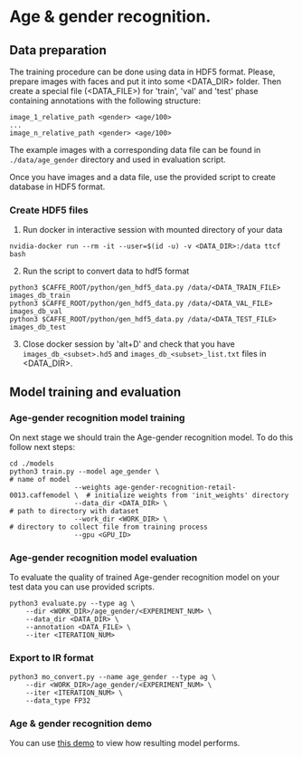 # Age & gender recognition.

## Data preparation

The training procedure can be done using data in HDF5 format. Please, prepare images with faces and put it into some
<DATA_DIR> folder. Then create a special file (<DATA_FILE>) for 'train', 'val' and 'test' phase containing annotations
with the following structure:
```
image_1_relative_path <gender> <age/100>
...
image_n_relative_path <gender> <age/100>
```
The example images with a corresponding data file can be found in `./data/age_gender` directory and used in evaluation script.

Once you have images and a data file, use the provided script to create database in HDF5 format.

### Create HDF5 files
1. Run docker in interactive session with mounted directory of your data
```Shell
nvidia-docker run --rm -it --user=$(id -u) -v <DATA_DIR>:/data ttcf bash
```

2. Run the script to convert data to hdf5 format
 ```Shell
python3 $CAFFE_ROOT/python/gen_hdf5_data.py /data/<DATA_TRAIN_FILE> images_db_train
python3 $CAFFE_ROOT/python/gen_hdf5_data.py /data/<DATA_VAL_FILE> images_db_val
python3 $CAFFE_ROOT/python/gen_hdf5_data.py /data/<DATA_TEST_FILE> images_db_test
```

3. Close docker session by 'alt+D' and check that you have `images_db_<subset>.hd5` and `images_db_<subset>_list.txt` files in <DATA_DIR>.


## Model training and evaluation

### Age-gender recognition model training
On next stage we should train the Age-gender recognition model. To do this follow next steps:

```Shell
cd ./models
python3 train.py --model age_gender \                                      # name of model
                --weights age-gender-recognition-retail-0013.caffemodel \  # initialize weights from 'init_weights' directory
                --data_dir <DATA_DIR> \                                    # path to directory with dataset
                --work_dir <WORK_DIR> \                                    # directory to collect file from training process
                --gpu <GPU_ID>
```


### Age-gender recognition model evaluation
To evaluate the quality of trained Age-gender recognition model on your test data you can use provided scripts.

```Shell
python3 evaluate.py --type ag \
    --dir <WORK_DIR>/age_gender/<EXPERIMENT_NUM> \
    --data_dir <DATA_DIR> \
    --annotation <DATA_FILE> \
    --iter <ITERATION_NUM>
```

### Export to IR format

```Shell
python3 mo_convert.py --name age_gender --type ag \
    --dir <WORK_DIR>/age_gender/<EXPERIMENT_NUM> \
    --iter <ITERATION_NUM> \
    --data_type FP32
```

### Age & gender recognition demo
You can use [this demo](https://github.com/opencv/open_model_zoo/tree/master/demos/interactive_face_detection_demo) to view how resulting model performs.
